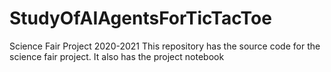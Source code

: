 # StudyOfAIAgentsForTicTacToe
Science Fair Project 2020-2021
This repository has the source code for the science fair project.
It also has the project notebook
